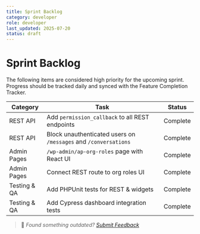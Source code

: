 ```yaml
---
title: Sprint Backlog
category: developer
role: developer
last_updated: 2025-07-20
status: draft
---
```

# Sprint Backlog

The following items are considered high priority for the upcoming sprint. Progress should be tracked daily and synced with the Feature Completion Tracker.

| Category | Task | Status |
| --- | --- | --- |
| REST API | Add `permission_callback` to all REST endpoints | Complete |
| REST API | Block unauthenticated users on `/messages` and `/conversations` | Complete |
| Admin Pages | `/wp-admin/ap-org-roles` page with React UI | Complete |
| Admin Pages | Connect REST route to org roles UI | Complete |
| Testing & QA | Add PHPUnit tests for REST & widgets | Complete |
| Testing & QA | Add Cypress dashboard integration tests | Complete |

> 💬 *Found something outdated? [Submit Feedback](feedback.md)*
